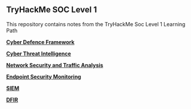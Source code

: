 ## TryHackMe SOC Level 1

This repository contains notes from the TryHackMe Soc Level 1 Learning Path

<u>**Cyber Defence Framework**</u>

<u>**Cyber Threat Intelligence**</u>

<u>**Network Security and Traffic Analysis**</u>

<u>**Endpoint Security Monitoring**</u>

<u>**SIEM**</u>

<u>**DFIR**</u>

